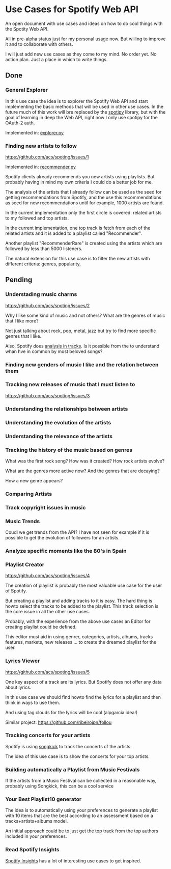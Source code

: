 # Use Cases for Spotify Web API

An open document with use cases and ideas on how to do cool things with the Spotity Web API.

All in pre-alpha status just for my personal usage now. But willing to improve it and to collaborate with others.

I will just add new use cases as they come to my mind. No order yet. No action plan. Just a place in which to write things.

## Done

### General Explorer

In this use case the idea is to explorer the Spotify Web API and start implementing the basic
methods that will be used in other use cases. In the future much of this work will bre
replaced by the [spotipy](https://github.com/plamere/spotipy) library, but with the goal of learning in deep the Web API,
right now I only use spotipy for the OAuth-2 auth.

Implemented in: [explorer.py](https://github.com/acs/spoting/blob/master/explorer/explorer.py) 


### Finding new artists to follow

https://github.com/acs/spoting/issues/1

Implemented in: [recommender.py](https://github.com/acs/spoting/blob/master/explorer/recommender.py) 

Spotify clients already recommends you new artists using playlists.
But probably having in mind my own criteria I could do a better job for me.

The analysis of the artists that I already follow can be used as the seed
for getting recommendations from Spotify, and the use this recommendations as
seed for new recommendations until for example, 1000 artists are found.

In the current implementation only the first circle is covered: related artists to my followed and top artists.

In the current implementation, one top track is fetch from each of the related artists
and it is added to a playlist called "Recommender".

Another playlist "RecommenderRare" is created using the artists which are followed by less than 5000 listeners.

The natural extension for this use case is to filter the new artists with different criteria: genres, popularity,  


## Pending

### Understading music charms

https://github.com/acs/spoting/issues/2

Why I like some kind of music and not others? What are the genres of music that I like more?

Not just talking about rock, pop, metal, jazz but try to find more specific genres that I like.

Also, Spotify does [analysis in tracks](https://developer.spotify.com/web-api/get-audio-analysis/). 
Is it possible from the to understand whan hve in common by most beloved songs? 


### Finding new genders of music I like and the relation between them

### Tracking new releases of music that I must listen to

https://github.com/acs/spoting/issues/3

### Understanding the relationships between artists

### Understanding the evolution of the artists

### Understanding the relevance of the artists

### Tracking the history of the music based on genres

What was the first rock song? How was it created? How rock artists evolve?

What are the genres more active now? And the genres that are decaying? 

How a new genre appears?

### Comparing Artists

### Track copyright issues in music

### Music Trends

Coudl we get trends from the API? I have not seen for example if it is possible 
to get the evolution of followers for an artists.

### Analyze specific moments like the 80's in Spain

### Playlist Creator

https://github.com/acs/spoting/issues/4

The creation of playlist is probably the most valuable use case for the user of Spotify.

But creating a playlist and adding tracks to it is easy. The hard thing is howto select
the tracks to be added to the playlist. This track selection is the core issue in all the other use cases.

Probably, with the experience from the above use cases an Editor for creating playlist could be defined.

This editor must aid in using genrer, categories, artists, albums, tracks features, 
markets, new releases ... to create the dreamed playlist for the user.

### Lyrics Viewer

https://github.com/acs/spoting/issues/5

One key aspect of a track are its lyrics. But Spotify does not offer any data about lyrics.

In this use case we should find howto find the lyrics for a playlist and then think in ways to use them.

And using tag clouds for the lyrics will be cool (alpgarcia idea!)

Similar project: https://github.com/ribeirojpn/follou

### Tracking concerts for your artists

Spotify is using [songkick](https://www.songkick.com/developer) to track the concerts of the artists.

The idea of this use case is to show the concerts for your top artists.

### Building automatically a Playlist from Music Festivals

If the artists from a Music Festival can be collected in a reasonable way, probably using Songkick, 
this can be a cool service

### Your Best Playlist10 generator

The idea is to automatically using your preferences to generate a playlist with 10 items that are the best
according to an assessment based on a tracks+artists+albums model. 

An initial approach could be to just get the top track from the top authors included in your preferences.

### Read Spotify Insights 

[Spotify Insights](https://insights.spotify.com) has a lot of interesting use cases to get inspired.
